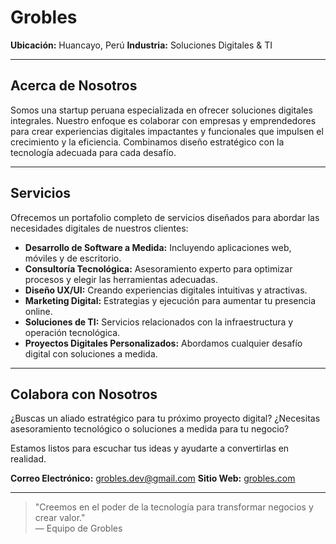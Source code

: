 # Grobles

**Ubicación:** Huancayo, Perú
**Industria:** Soluciones Digitales & TI

---

## Acerca de Nosotros

Somos una startup peruana especializada en ofrecer soluciones digitales integrales. Nuestro enfoque es colaborar con empresas y emprendedores para crear experiencias digitales impactantes y funcionales que impulsen el crecimiento y la eficiencia. Combinamos diseño estratégico con la tecnología adecuada para cada desafío.

---

## Servicios

Ofrecemos un portafolio completo de servicios diseñados para abordar las necesidades digitales de nuestros clientes:

*   **Desarrollo de Software a Medida:** Incluyendo aplicaciones web, móviles y de escritorio.
*   **Consultoría Tecnológica:** Asesoramiento experto para optimizar procesos y elegir las herramientas adecuadas.
*   **Diseño UX/UI:** Creando experiencias digitales intuitivas y atractivas.
*   **Marketing Digital:** Estrategias y ejecución para aumentar tu presencia online.
*   **Soluciones de TI:** Servicios relacionados con la infraestructura y operación tecnológica.
*   **Proyectos Digitales Personalizados:** Abordamos cualquier desafío digital con soluciones a medida.

---

## Colabora con Nosotros

¿Buscas un aliado estratégico para tu próximo proyecto digital? ¿Necesitas asesoramiento tecnológico o soluciones a medida para tu negocio?

Estamos listos para escuchar tus ideas y ayudarte a convertirlas en realidad.

**Correo Electrónico:** grobles.dev@gmail.com
**Sitio Web:** [grobles.com](https://grobles.vercel.app/)

---

<blockquote>
  "Creemos en el poder de la tecnología para transformar negocios y crear valor."
  <br>
  &mdash; Equipo de Grobles
</blockquote>
